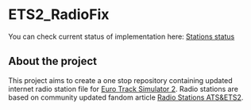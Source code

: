 # ETS2_RadioFix

You can check current status of implementation here: [Stations status](STATIONS.md)

## About the project

This project aims to create a one stop repository containing updated internet radio station file for [Euro Track Simulator 2](https://eurotrucksimulator2.com/). Radio stations are based on community updated fandom article [Radio Stations ATS&ETS2](https://truck-simulator.fandom.com/wiki/Radio_Stations).
